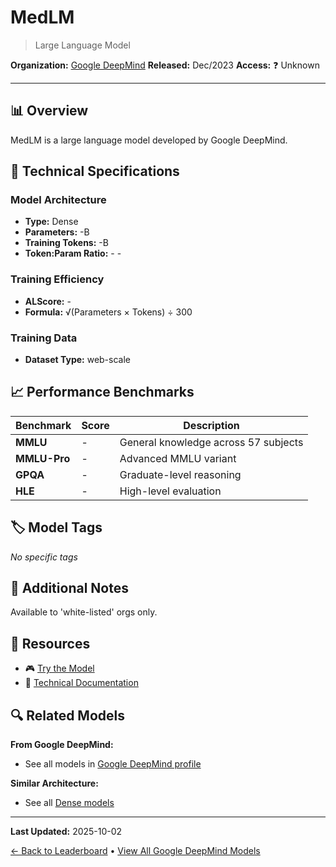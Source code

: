 # MedLM

> Large Language Model

**Organization:** [Google DeepMind](../../labs/google-deepmind.md)
**Released:** Dec/2023
**Access:** ❓ Unknown

---

## 📊 Overview

MedLM is a large language model developed by Google DeepMind.

## 🔧 Technical Specifications

### Model Architecture
- **Type:** Dense
- **Parameters:** -B
- **Training Tokens:** -B
- **Token:Param Ratio:** - -

### Training Efficiency
- **ALScore:** -
- **Formula:** √(Parameters × Tokens) ÷ 300

### Training Data
- **Dataset Type:** web-scale

## 📈 Performance Benchmarks

| Benchmark | Score | Description |
|-----------|-------|-------------|
| **MMLU** | - | General knowledge across 57 subjects |
| **MMLU-Pro** | - | Advanced MMLU variant |
| **GPQA** | - | Graduate-level reasoning |
| **HLE** | - | High-level evaluation |

## 🏷️ Model Tags

_No specific tags_

## 📝 Additional Notes

Available to 'white-listed' orgs only.

## 🔗 Resources

- 🎮 [Try the Model](https://cloud.google.com/vertex-ai/docs/generative-ai/model-reference/medlm)
- 📄 [Technical Documentation](https://cloud.google.com/static/vertex-ai/docs/generative-ai/medlm/MedLM-model-card.pdf)

## 🔍 Related Models

**From Google DeepMind:**
- See all models in [Google DeepMind profile](../../labs/google-deepmind.md)

**Similar Architecture:**
- See all [Dense models](../../architectures/dense.md)

---

**Last Updated:** 2025-10-02

[← Back to Leaderboard](../../README.md) • [View All Google DeepMind Models](../../labs/google-deepmind.md)
